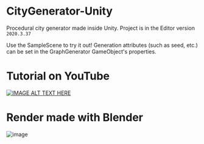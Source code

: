 # CityGenerator-Unity

Procedural city generator made inside Unity. Project is in the Editor version `2020.3.37`

Use the SampleScene to try it out! Generation attributes (such as seed, etc.) can be set in the GraphGenerator GameObject's properties.

# Tutorial on YouTube

[![IMAGE ALT TEXT HERE](https://img.youtube.com/vi/sgHHath8B7E/0.jpg)](https://www.youtube.com/watch?v=sgHHath8B7E)

# Render made with Blender

![image](https://user-images.githubusercontent.com/61591712/169384122-64f1dbbd-31a6-43f5-8aaf-e44038e42322.png)

